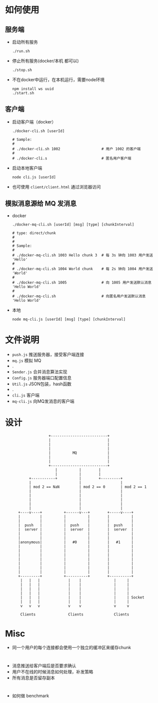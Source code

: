 # 如何使用

## 服务端
- 启动所有服务
    ```shell
    ./run.sh
    ```

- 停止所有服务(docker/本机 都可以)
    ```shell
    ./stop.sh
    ```

- 不在docker中运行，在本机运行，需要node环境
    ```shell
    npm install ws uuid
    ./start.sh
    ```

## 客户端

- 启动客户端（docker）
    ```shell
    ./docker-cli.sh [userId]
    
    # Sample:
    #
    # ./docker-cli.sh 1002                   # 用户 1002 的客户端
    #
    # ./docker-cli.s                         # 匿名用户客户端
    ```

- 启动本地客户端
    ```shell
    node cli.js [userId]
    ```

- 也可使用 `client/client.html` 通过浏览器访问

## 模拟消息源给 MQ 发消息

- docker
    ```shell
    ./docker-mq-cli.sh [userId] [msg] [type] [chunkInterval]
    
    # type: direct/chunk
    # 
    #
    # Sample:
    #
    # ./docker-mq-cli.sh 1003 Hello chunk 3  # 每 3s 钟向 1003 用户发送 'Hello' 
    #
    # ./docker-mq-cli.sh 1004 World chunk    # 每 2s 钟向 1004 用户发送 'World'  
    # 
    # ./docker-mq-cli.sh 1005                # 向 1005 用户发送默认消息 'Hello World'
    #
    # ./docker-mq-cli.sh                     # 向匿名用户发送默认消息 'Hello World'
    ```

- 本地
    ```shell
    node mq-cli.js [userId] [msg] [type] [chunkInterval]
    ```

# 文件说明

- `push.js` 推送服务器，接受客户端连接
- `mq.js`   模拟 MQ
- .
- `Sender.js` 合并消息算法实现
- `Config.js` 服务器端口配置信息
- `Util.js`   JSON包装，hash函数
- .
- `cli.js` 客户端
- `mq-cli.js` 向MQ发消息的客户端

# 设计

                        +--------------------------+
                        |                          |
                        |                          |
                        |                          |
                        |          MQ              |
                        |                          |
                        |                          |
                        +--------------------------+
                           |          |        |
                           |          |        |
               +-----------+          |        +---------+
               |                      |                  |
               | mod 2 == NaN         | mod 2 == 0       | mod 2 == 1
               |                      |                  |
               |                      |                  |
               |                      |                  |
               |                      |                  |
               |                      |                  |
          +----v----+          +------v---+        +-----v----+
          |         |          |          |        |          |
          |         |          |          |        |          |
          |  push   |          |  push    |        |  push    |
          |  server |          |  server  |        |  server  |
          |         |          |          |        |          |
          |         |          |          |        |          |
          |anonymous|          |   #0     |        |   #1     |
          |         |          |          |        |          |
          |         |          |          |        |          |
          |         |          |          |        |          |
          |         |          |          |        |          |
          |         |          |          |        |          |
          |         |          |          |        |          |
          |         |          |          |        |          |
          +---------+          +----------+        +----------+
           |   |   |             |    |               |     |
           |   |   |             |    |               |     |
           |   |   |             |    |               |     |
           |   |   |             |    |               |     |
           |   |   |             |    |               |     | Socket
           |   |   |             |    |               |     |
           v   v   v             v    v               v     v

           Clients               Clients              Clients
           

# Misc

- 同一个用户的每个连接都会使用一个独立的缓冲区来缓存chunk

#

- 消息推送给客户端后是否要求确认
- 用户不在线的时候消息如何处理，补发策略
- 所有消息是否留存副本


#
- 如何做 benchmark
